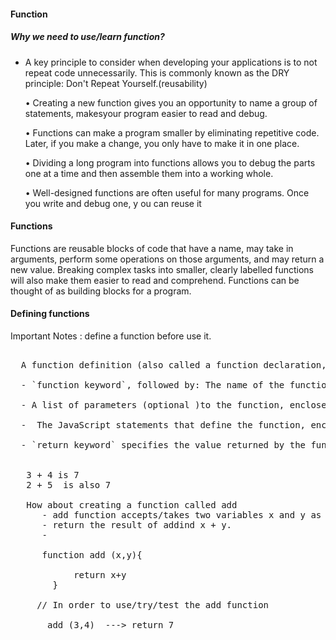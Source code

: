 #### Function 
  ##### Why we need to use/learn function?
 

  - A key principle to consider when developing your applications is to not repeat code unnecessarily. 
     This is commonly known as the DRY principle: Don't Repeat Yourself.(reusability)
     
     
    • Creating a new function gives you an opportunity to name a group of statements, makesyour program easier to read and debug.
    
    • Functions can make a program smaller by eliminating repetitive code. Later, if you make a
      change, you only have to make it in one place.
      
    • Dividing a long program into functions allows you to debug the parts one at a time and then
      assemble them into a working whole.
    
    • Well-designed functions are often useful for many programs. Once you write and debug one,
    y ou can reuse it
  
  
  #### Functions
  
   <p> Functions are reusable blocks of code that have a name, may take in arguments, perform some 
    operations on those arguments, and may return a new value. Breaking complex tasks into smaller, 
    clearly labelled functions will also make them easier to read
    and comprehend. Functions can be thought of as building blocks for a program. 
</p>

####  Defining functions
  Important Notes : define a function before use it.
  
  <pre>
  
  A function definition (also called a function declaration, or function statement) consists of the 
  
  - `function keyword`, followed by: The name of the function.
  
  - A list of parameters (optional )to the function, enclosed in parentheses and separated by commas.
  
  -  The JavaScript statements that define the function, enclosed in curly brackets, {...}.
  
  - `return keyword` specifies the value returned by the function (optional) and should be defiene in {......}  .
  
  
   3 + 4 is 7
   2 + 5  is also 7
   
   How about creating a function called add 
      - add function accepts/takes two variables x and y as arquments 
      - return the result of addind x + y.
      - 
      
      function add (x,y){
      
            return x+y
        }
        
     // In order to use/try/test the add function
        
       add (3,4)  ---> return 7  
   
  
  
 </pre>
